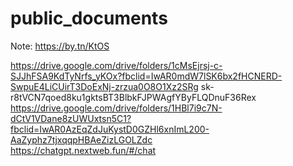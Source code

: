 # public_documents

Note: https://by.tn/KtOS

https://drive.google.com/drive/folders/1cMsEjrsj-c-SJJhFSA9KdTyNrfs_yKOx?fbclid=IwAR0mdW7lSK6bx2fHCNERD-SwpuE4LiCUirT3DoExNj-zrzua0O8O1Xz2SRg 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 <br>
https://drive.google.com/drive/folders/1HBl7i9c7N-dCtV1VDane8zUWUxtsn5C1?fbclid=IwAR0AzEqZdJuKystD0GZHl6xnImL200-AaZyphz7tjxqqpHBAeZizLGOLZdc
<br>https://chatgpt.nextweb.fun/#/chat
